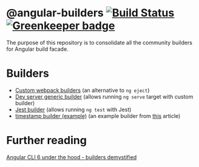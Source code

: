 # @angular-builders [![Build Status](https://travis-ci.org/meltedspark/angular-cli-builders.svg?branch=master)](https://travis-ci.org/meltedspark/angular-cli-builders) [![Greenkeeper badge](https://badges.greenkeeper.io/meltedspark/angular-cli-builders.svg)](https://greenkeeper.io/)

The purpose of this repository is to consolidate all the community builders for Angular build facade.

# Builders

 - [Custom webpack builders](./packages/custom-webpack) (an alternative to `ng eject`)
 - [Dev server generic builder](./packages/dev-server) (allows running `ng serve` target with custom builder)
 - [Jest builder](https://github.com/angular-builders/jest) (allows running `ng test` with Jest)
 - [timestamp builder (example)](https://github.com/angular-builders/timestamp) (an example builder from [this](https://medium.com/@meltedspark/angular-cli-6-under-the-hood-builders-demystified-f0690ebcf01) article)

# Further reading
[Angular CLI 6 under the hood - builders demystified](https://medium.com/@meltedspark/angular-cli-6-under-the-hood-builders-demystified-f0690ebcf01)